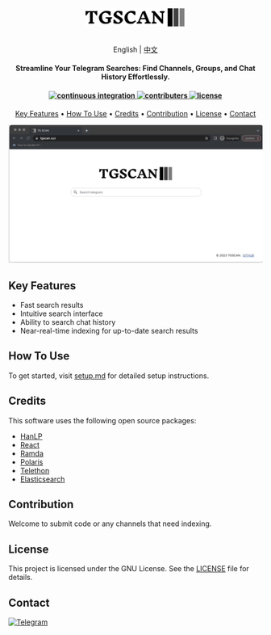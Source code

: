 <h1 align="center">

  <a href="https://www.tgscan.xyz"><img style="margin-top: 25px" src="web-app/public/download.svg" width="200"/></a>
 
</h1>

<p align="center" style="margin-top: 20px">
  <span>English</span>
  <span> | </span>
  <a href="README_cn.md">中文</a>
</p>
<h4 align="center">Streamline Your Telegram Searches: Find Channels, Groups, and Chat History Effortlessly.</h4>

<h4 align="center">
  <a href="https://github.com/tgscan-dev/tgscan/actions/workflows/main.yml">
    <img src="https://img.shields.io/github/actions/workflow/status/tgscan-dev/tgscan/main.yml?branch=main&label=pipeline&style=flat-square" alt="continuous integration">
  </a>


  <a href="https://github.com/tgscan-dev/tgscan/graphs/contributors">
    <img src="https://img.shields.io/github/contributors-anon/tgscan-dev/tgscan?color=yellow&style=flat-square" alt="contributers">
  </a>


  <a href="https://www.gnu.org/licenses/gpl-3.0)">
    <img src="https://img.shields.io/badge/License-GPLv3-blue.svg?style=flat-square" alt="license">
  </a>
</h4>

<p align="center">
  <a href="#key-features">Key Features</a> •
  <a href="#how-to-use">How To Use</a> •
  <a href="#credits">Credits</a> •
  <a href="#contribution">Contribution</a> •
  <a href="#license">License</a> •
  <a href="#contact">Contact</a>
</p>

<p align="center">

 ![screenshot](icon/demo.gif)
</p>


## Key Features

- Fast search results
- Intuitive search interface
- Ability to search chat history
- Near-real-time indexing for up-to-date search results

## How To Use

To get started, visit [setup.md](setup.md) for detailed setup instructions.

## Credits

This software uses the following open source packages:

- [HanLP](https://github.com/hankcs/HanLP)
- [React](https://github.com/facebook/react)
- [Ramda](https://github.com/ramda/ramda)
- [Polaris](https://github.com/Shopify/polaris)
- [Telethon](https://github.com/LonamiWebs/Telethon)
- [Elasticsearch](https://github.com/elastic/elasticsearch)

## Contribution

Welcome to submit code or any channels that need indexing.

## License

This project is licensed under the GNU License. See the [LICENSE](LICENSE) file for details.

## Contact

 <a href="https://t.me/tgscan_dev">
    <img src="https://img.shields.io/badge/Telegram-26A5E4.svg?style=for-the-badge&logo=Telegram&logoColor=white"
         alt="Telegram">
  </a>


